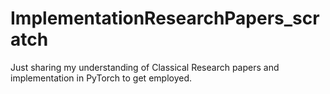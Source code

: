 # ImplementationResearchPapers_scratch 
Just sharing my understanding of Classical Research papers and implementation in PyTorch to get employed.
   
